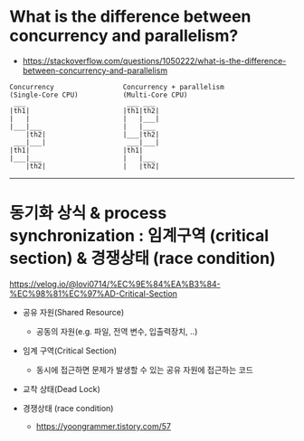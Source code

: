 # What is the difference between concurrency and parallelism?

- https://stackoverflow.com/questions/1050222/what-is-the-difference-between-concurrency-and-parallelism
```
Concurrency                 Concurrency + parallelism
(Single-Core CPU)           (Multi-Core CPU)
 ___                         ___ ___
|th1|                       |th1|th2|
|   |                       |   |___|
|___|___                    |   |___
    |th2|                   |___|th2|
 ___|___|                    ___|___|
|th1|                       |th1|
|___|___                    |   |___
    |th2|                   |   |th2|
```
<hr>


# 동기화 상식 & process synchronization : 임계구역 (critical section) & 경쟁상태 (race condition)

https://velog.io/@lovi0714/%EC%9E%84%EA%B3%84-%EC%98%81%EC%97%AD-Critical-Section

- 공유 자원(Shared Resource)
  - 공동의 자원(e.g.  파일, 전역 변수, 입출력장치, ..)
- 임계 구역(Critical Section)
  - 동시에 접근하면 문제가 발생할 수 있는 공유 자원에 접근하는 코드

- 교착 상태(Dead Lock)
- 경쟁상태 (race condition)
  - https://yoongrammer.tistory.com/57
